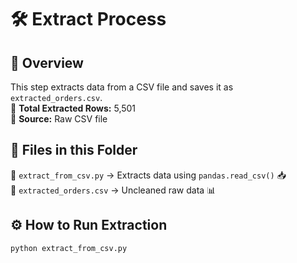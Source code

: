 # 🛠️ Extract Process  

## 📌 Overview  
This step extracts data from a CSV file and saves it as `extracted_orders.csv`.  
🔹 **Total Extracted Rows:** 5,501  
🔹 **Source:** Raw CSV file  

## 📂 Files in this Folder  
📜 `extract_from_csv.py` → Extracts data using `pandas.read_csv()` 📥  
📜 `extracted_orders.csv` → Uncleaned raw data 📊  

## ⚙️ How to Run Extraction  
```bash
python extract_from_csv.py
